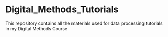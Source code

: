 # Digital_Methods_Tutorials
This repository contains all the materials used for data processing tutorials in my Digital Methods Course
